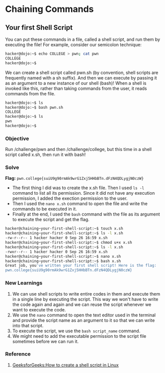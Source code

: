 # Chaining Commands

## Your first Shell Script
You can put these commands in a file, called a shell script, and run them by executing the file! For example, consider our semicolon technique:

```bash
hacker@dojo:~$ echo COLLEGE > pwn; cat pwn
COLLEGE
hacker@dojo:~$
```

We can create a shell script called pwn.sh (by convention, shell scripts are frequently named with a sh suffix). And then we can execute by passing it as an argument to a new instance of our shell (bash)! When a shell is invoked like this, rather than taking commands from the user, it reads commands from the file.

```bash
hacker@dojo:~$ ls
hacker@dojo:~$ bash pwn.sh
COLLEGE
hacker@dojo:~$ ls
pwn
hacker@dojo:~$
```

### Objective
Run /challenge/pwn and then /challenge/college, but this time in a shell script called x.sh, then run it with bash!

### Solve
**Flag:** `pwn.college{suiU9g90rmAk9wrG1Zxj5HHbBTn.dFzN4QDLygjN0czW}`

- The first thing I did was to create the x.sh file. Then I used `ls -l` command to list all its permission. Since it did not have any execution permission, I added the exection permission to the user.
- Then I used the `nano x.sh` command to open the file and write the commands to be executed in it. 
- Finally at the end, I used the `bash` command with the file as its argument to execute the script and get the flag.

```bash
hacker@chaining~your-first-shell-script:~$ touch x.sh
hacker@chaining~your-first-shell-script:~$ ls -l x.sh
-rw-r--r-- 1 hacker hacker 0 Sep 26 16:59 x.sh
hacker@chaining~your-first-shell-script:~$ chmod u+x x.sh
hacker@chaining~your-first-shell-script:~$ ls -l x.sh
-rwxr--r-- 1 hacker hacker 0 Sep 26 16:59 x.sh
hacker@chaining~your-first-shell-script:~$ nano x.sh
hacker@chaining~your-first-shell-script:~$ bash x.sh
Great job, you've written your first shell script! Here is the flag:
pwn.college{suiU9g90rmAk9wrG1Zxj5HHbBTn.dFzN4QDLygjN0czW}
```

### New Learnings
1. We can use shell scripts to write entire codes in them and execute them in a single line by executing the script. This way we won't have to write the code again and again and we can reuse the script whenever we want to execute the code.
2. We use the `nano` command to open the text editor used in the terminal and provide the script name as an argument to it so that we can write into that script.
3. To execute the script, we use the `bash script_name` command.
4. We might need to add the executable permission to the script file sometimes before we can run it.

### Reference
1. [GeeksforGeeks:How to create a shell script in Linux](https://www.geeksforgeeks.org/linux-unix/how-to-create-a-shell-script-in-linux/)